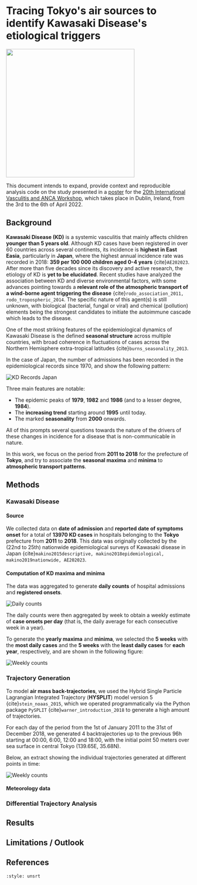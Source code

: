 # Tracing Tokyo's air sources to identify Kawasaki Disease's etiological triggers

<img src="https://vasculitis2022.org/wp-content/uploads/2020/10/Vasculitis-2022.png" width="350" />

This document intends to expand, provide context and reproducible analysis code on the study presented in a [poster](https://github.com/helical-itn/anca2022-posters/raw/main/posters/ESR6.%20Alejandro%20Fontal/alejandro_poster_vasculitis_2022.pdf) for the [20th International Vasculitis and ANCA Workshop](https://vasculitis2022.org/), which takes place in Dublin, Ireland, from the 3rd to the 6th of April 2022.



## Background

**Kawasaki Disease (KD)** is a systemic vasculitis that mainly affects children **younger than 5 years old**. Although KD cases have been registered in over 60 countries across several continents, its incidence is **highest in East Easia**, particularly in **Japan**, where the highest annual incidence rate was recorded in 2018: **359 per 100 000 children aged 0-4 years** {cite}`AE202023`. After more than five decades since its discovery and active research, the etiology of KD is **yet to be elucidated**. Recent studies have analyzed the association between KD and diverse environmental factors, with some advances pointing towards a **relevant role of the atmospheric transport of a wind-borne agent triggering the disease** {cite}`rodo_association_2011, rodo_tropospheric_2014`. The specific nature of this agent(s) is still unknown, with biological (bacterial, fungal or viral) and chemical (pollution) elements being the strongest candidates to initiate the autoimmune cascade which leads to the disease.

One of the most striking features of the epidemiological dynamics of Kawasaki Disease is the defined **seasonal structure** across multiple countries, with broad coherence in fluctuations of cases across the Northern Hemisphere extra-tropical latitudes {cite}`burns_seasonality_2013`. 

In the case of Japan, the number of admissions has been recorded in the epidemiological records since 1970, and show the following pattern:

![KD Records Japan](images/kd_records_japan.png)

Three main features are notable:

+ The epidemic peaks of **1979**, **1982** and **1986** (and to a lesser degree, **1984**).
+ The **increasing trend** starting around **1995** until today.
+ The marked **seasonality** from **2000** onwards.

All of this prompts several questions towards the nature of the drivers of these changes in incidence for a disease that is non-communicable in nature.

In this work, we focus on the period from **2011 to 2018** for the prefecture of **Tokyo**, and try to associate the **seasonal maxima** and **minima** to **atmospheric transport patterns**.

## Methods


### Kawasaki Disease

#### Source

We collected data on **date of admission** and **reported date of symptoms onset** for a total of **13970 KD cases** in hospitals belonging to the **Tokyo** prefecture from **2011** to **2018**. This data was originally collected by the (22nd to 25th) nationwide epidemiological surveys of Kawasaki disease in Japan {cite}`makino2015descriptive, makino2018epidemiological, makino2019nationwide, AE202023`. 

#### Computation of KD maxima and minima

The data was aggregated to generate **daily counts** of hospital admissions and **registered onsets**. 

![Daily counts](images/daily_cases_tokyo.png)

The daily counts were then aggregated by week to obtain a weekly estimate of **case onsets per day** (that is, the daily average for each consecutive week in a year).  

To generate the **yearly maxima** and **minima**, we selected the **5 weeks** with the **most daily cases** and the **5 weeks** with the **least daily cases** for **each year**, respectively, and are shown in the following figure:

![Weekly counts](images/weekly_kd_tokyo.png)





### Trajectory Generation

To model **air mass back-trajectories**, we used the Hybrid Single Particle Lagrangian Integrated Trajectory (**HYSPLIT**) model version 5 {cite}`stein_noaas_2015`, which we operated programmatically via the Python package `PySPLIT` {cite}`warner_introduction_2018` to generate a high amount of trajectories. 

For each day of the period from the 1st of January 2011 to the 31st of December 2018, we generated 4 backtrajectories up to the previous 96h starting at 00:00, 6:00, 12:00 and 18:00, with the initial point 50 meters over sea surface in central Tokyo (139.65E, 35.68N). 

Below, an extract showing the individual trajectories generated at different points in time:

![Weekly counts](images/trajectories_animation.gif)


#### Meteorology data


### Differential Trajectory Analysis

## Results

## Limitations / Outlook

## References

```{bibliography}
:style: unsrt
```


